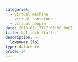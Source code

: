 ```yaml
---
categories:
  - virtual machine
  - virtual container
  - virtual people
date: 2018-06-17T17:03:58.000Z
title: hot tech stuff
description: >-
  lowpower (lp)
type: datacenter
price: 34
---
```



